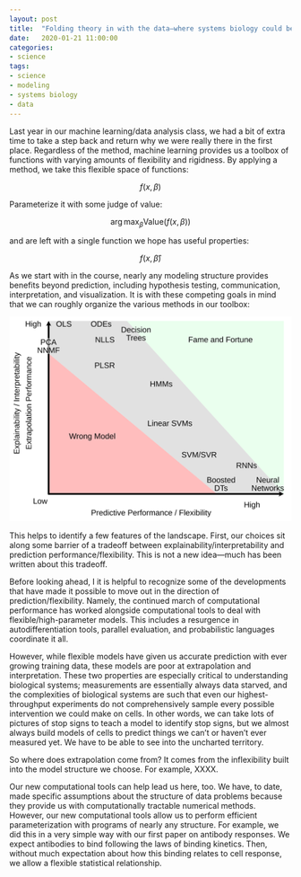 ```yaml
---
layout: post
title:  "Folding theory in with the data—where systems biology could be headed"
date:   2020-01-21 11:00:00
categories:
- science
tags:
- science
- modeling
- systems biology
- data
---
```


Last year in our machine learning/data analysis class, we had a bit of extra time to take a step back and return why we were really there in the first place. Regardless of the method, machine learning provides us a toolbox of functions with varying amounts of flexibility and rigidness. By applying a method, we take this flexible space of functions:

$$ f(x, \beta) $$

Parameterize it with some judge of value:

$$ \arg\max_{\beta} \textrm{Value}(f(x, \beta)) $$

and are left with a single function we hope has useful properties:

$$ f(x, \hat{\beta}) $$

As we start with in the course, nearly any modeling structure provides benefits beyond prediction, including hypothesis testing, communication, interpretation, and visualization. It is with these competing goals in mind that we can roughly organize the various methods in our toolbox:


![Our toolkit of models.](/public/images/models-plot.svg)


This helps to identify a few features of the landscape. First, our choices sit along some barrier of a tradeoff between explainability/interpretability and prediction performance/flexibility. This is not a new idea—much has been written about this tradeoff. 




Before looking ahead, I it is helpful to recognize some of the developments that have made it possible to move out in the direction of prediction/flexibility. Namely, the continued march of computational performance has worked alongside computational tools to deal with flexible/high-parameter models. This includes a resurgence in autodifferentiation tools, parallel evaluation, and probabilistic languages coordinate it all.


However, while flexible models have given us accurate prediction with ever growing training data, these models are poor at extrapolation and interpretation. These two properties are especially critical to understanding biological systems; measurements are essentially always data starved, and the complexities of biological systems are such that even our highest-throughput experiments do not comprehensively sample every possible intervention we could make on cells. In other words, we can take lots of pictures of stop signs to teach a model to identify stop signs, but we almost always build models of cells to predict things we can’t or haven’t ever measured yet. We have to be able to see into the uncharted territory.


So where does extrapolation come from? It comes from the inflexibility built into the model structure we choose. For example, XXXX.

Our new computational tools can help lead us here, too. We have, to date, made specific assumptions about the structure of data problems because they provide us with computationally tractable numerical methods. However, our new computational tools allow us to perform efficient parameterization with programs of nearly any structure. For example, we did this in a very simple way with our first paper on antibody responses. We expect antibodies to bind following the laws of binding kinetics. Then, without much expectation about how this binding relates to cell response, we allow a flexible statistical relationship. 

